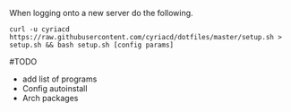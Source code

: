 When logging onto a new server do the following.
```
curl -u cyriacd https://raw.githubusercontent.com/cyriacd/dotfiles/master/setup.sh > setup.sh && bash setup.sh [config params]
```
#TODO
* add list of programs
* Config autoinstall 
* Arch packages
